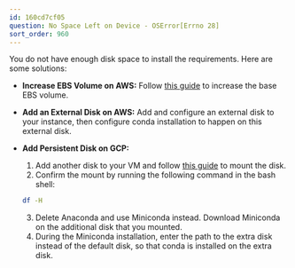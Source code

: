 ```yaml
---
id: 160cd7cf05
question: No Space Left on Device - OSError[Errno 28]
sort_order: 960
---
```


You do not have enough disk space to install the requirements. Here are some solutions:

- **Increase EBS Volume on AWS:** Follow [this guide](https://n2ws.com/blog/how-to-guides/how-to-increase-the-size-of-an-aws-ebs-cloud-volume-attached-to-a-linux-machine#:~:text=First%2C%20go%20to%20your%20volume,your%20requirements%20necessitate%20this%20step) to increase the base EBS volume.

- **Add an External Disk on AWS:** Add and configure an external disk to your instance, then configure conda installation to happen on this external disk.

- **Add Persistent Disk on GCP:**
  1. Add another disk to your VM and follow [this guide](https://cloud.google.com/compute/docs/disks/add-persistent-disk) to mount the disk.
  2. Confirm the mount by running the following command in the bash shell:
     
    ```bash
    df -H
    ```
  3. Delete Anaconda and use Miniconda instead. Download Miniconda on the additional disk that you mounted.
  4. During the Miniconda installation, enter the path to the extra disk instead of the default disk, so that conda is installed on the extra disk.

</ANSWER>